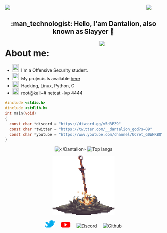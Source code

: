 <p align="left">
  <img src="http://24.media.tumblr.com/a8d91d9d6f197e126351464305f75dd7/tumblr_msitq5qMwW1sg2d49o1_1280.gif" width="50px"> 
  <img align="right" src="https://data.whicdn.com/images/232263957/original.gif" width="50px"> 
</p>

<h2 align="center">:man_technologist: Hello, I'am Dantalion, also known as Slayyer 👋</h2>

<img align='right' src='https://data.whicdn.com/images/286687755/original.gif' width='200"'>

<!--
[![Github Badge](https://img.shields.io/badge/-Github-000?style=flat-square&logo=Github&logoColor=white&link=https://github.com/fagnerpsantos)](https://github.com/Slayyer-dev)
[![Youtube Badge](https://img.shields.io/badge/-YouTube-ff0000?style=flat-square&labelColor=ff0000&logo=youtube&logoColor=white&link=https://www.youtube.com/user/TreinaWeb)](https://www.youtube.com/channel/UCret_G0WHRBQYG5MesldNjw?view_as=subscriber)
[![Git](https://img.shields.io/badge/-git-black?style=flat-square&logo=Git)](https://git-scm.com/) 
[![Linux](https://img.shields.io/badge/-linux-%231572B6?style=flat-square&logo=linux)](https://www.kernel.org/doc/html/latest/) 
-->

# About me:
- <img src="http://bestanimations.com/Animals/Mammals/Cats/cats/cute-kitty-animated-gif-51.gif" width="20" height="25">&nbsp;&nbsp;I'm a Offensive Security student.
- <img src="https://media.giphy.com/media/CN8RJQ9PWBk5y/giphy.gif" width="20" height="25">&nbsp;&nbsp;My projects is avaliable [here](https://github.com/Dantalion-dev)
- <img src="http://static.tumblr.com/df9d542bafc79acb5da56244ff58e4ea/dyb7ptk/plloy3ebg/tumblr_static_2eb7rsfw5728kc80w08og080.gif" width="20" height="20">&nbsp;&nbsp;Hacking, Linux, Python, C
- <img src="https://omgfoss.com/wp-content/uploads/2019/02/linux.gif" width="20" height="20">&nbsp;&nbsp;root@kali~# netcat -lvp 4444

```c
#include <stdio.h>
#include <stdlib.h>
int main(void)
{
  const char *discord = "https://discord.gg/v5d3PZ9"
  const char *twitter = "https://twitter.com/__dantalion_god?s=09"
  const char *youtube = "https://www.youtube.com/channel/UCret_G0WHRBQYG5MesldNjw"
}

```

<p align="center">
  <img src="https://github-readme-stats.vercel.app/api?username=Dantalion-dev&show_icons=true&title_color=fff&icon_color=00d9ff&text_color=c9d1d9&bg_color=161b22" alt="</Dantalion>"/>
    <img src="https://github-readme-stats.vercel.app/api/top-langs/?username=Dantalion-dev&layout=compact&show_icons=true&title_color=fff&icon_color=fff&text_color=c9d1d9&bg_color=161b22" alt="Top langs" />
</p>

<p align="center">
  <img src="https://raw.githubusercontent.com/TanZng/TanZng/master/assets/bonefire.gif" width="200"/>
</p>

<p align="center">
  <a rel="nofollow noopener noreferrer" target="_blank" href="https://twitter.com/__dantalion_god">
  <img src="https://raw.githubusercontent.com/TanZng/TanZng/master/assets/twitter.png" width="30px" alt="Twitter"></a>
  &nbsp; &nbsp;
  <a rel="nofollow noopener noreferrer" target="_blank" href="https://www.youtube.com/channel/UCret_G0WHRBQYG5MesldNjw">
  <img src="https://raw.githubusercontent.com/TanZng/TanZng/master/assets/youtube.png" width="30px" alt="YouTube"></a>
  &nbsp; &nbsp;
  <a rel="nofollow noopener noreferrer" target="_blank" href="https://discord.gg/v5d3PZ9">
  <img src="https://orig00.deviantart.net/da8e/f/2017/113/2/0/discord_pixel_icon_by_grizz5-db6w18c.png" width="25px" alt="Discord"></a>
  &nbsp; &nbsp;
  <a rel="nofollow noopener noreferrer" target="_blank" href="https://github.com/Dantalion-dev">
  <img src="https://avatars0.githubusercontent.com/u/57802372?s=400&v=4" width="30px" alt="Github"></a>
</p> 

<!--
**Slayyer-dev/Slayyer-dev** is a ✨ _special_ ✨ repository because its `README.md` (this file) appears on your GitHub profile.

Here are some ideas to get you started:

- 🔭 I’m currently working on ...
- 🌱 I’m currently learning ...
- 👯 I’m looking to collaborate on ...
- 🤔 I’m looking for help with ...
- 💬 Ask me about ...
- 📫 How to reach me: ...
- 😄 Pronouns: ...
- ⚡ Fun fact: ...
-->
